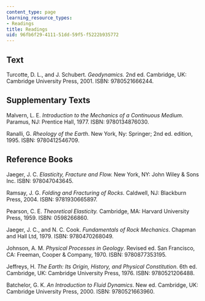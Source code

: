 ```yaml
---
content_type: page
learning_resource_types:
- Readings
title: Readings
uid: 96fb6f29-4111-51dd-59f5-f5222b935772
---
```


Text
----

Turcotte, D. L., and J. Schubert. _Geodynamics._ 2nd ed. Cambridge, UK: Cambridge University Press, 2001. ISBN: 9780521666244.

Supplementary Texts
-------------------

Malvern, L. E. _Introduction to the Mechanics of a Continuous Medium_. Paramus, NJ: Prentice Hall, 1977. ISBN: 9780134876030.

Ranalli, G. _Rheology of the Earth_. New York, Ny: Springer; 2nd ed. edition, 1995. ISBN: 9780412546709.

Reference Books
---------------

Jaeger, J. C. _Elasticity, Fracture and Flow._ New York, NY: John Wiley & Sons Inc. ISBN: 978047043645.

Ramsay, J. G. _Folding and Fracturing of Rocks._ Caldwell, NJ: Blackburn Press, 2004. ISBN: 9781930665897.

Pearson, C. E. _Theoretical Elasticity._ Cambridge, MA: Harvard University Press, 1959. ISBN: 0598266860.

Jaeger, J. C., and N. C. Cook. _Fundamentals of Rock Mechanics_. Chapman and Hall Ltd, 1979. ISBN: 9780470268049.

Johnson, A. M. _Physical Processes in Geology_. Revised ed. San Francisco, CA: Freeman, Cooper & Company, 1970. ISBN: 9780877353195.

Jeffreys, H. _The Earth: Its Origin, History, and Physical Constitution_. 6th ed. Cambridge, UK: Cambridge University Press, 1976. ISBN: 9780521206488.

Batchelor, G. K. _An Introduction to Fluid Dynamics_. New ed. Cambridge, UK: Cambridge University Press, 2000. ISBN: 9780521663960.